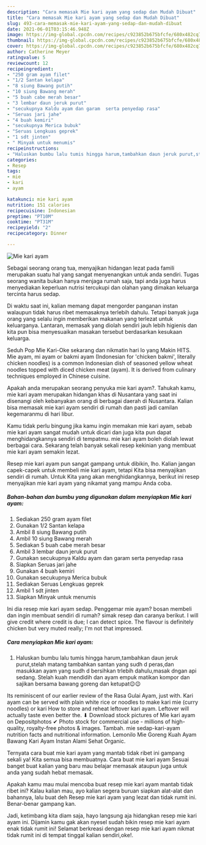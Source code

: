 ```yaml
---
description: "Cara memasak Mie kari ayam yang sedap dan Mudah Dibuat"
title: "Cara memasak Mie kari ayam yang sedap dan Mudah Dibuat"
slug: 493-cara-memasak-mie-kari-ayam-yang-sedap-dan-mudah-dibuat
date: 2021-06-01T03:15:46.948Z
image: https://img-global.cpcdn.com/recipes/c923852b675bfcfe/680x482cq70/mie-kari-ayam-foto-resep-utama.jpg
thumbnail: https://img-global.cpcdn.com/recipes/c923852b675bfcfe/680x482cq70/mie-kari-ayam-foto-resep-utama.jpg
cover: https://img-global.cpcdn.com/recipes/c923852b675bfcfe/680x482cq70/mie-kari-ayam-foto-resep-utama.jpg
author: Catherine Meyer
ratingvalue: 5
reviewcount: 12
recipeingredient:
- "250 gram ayam filet"
- "1/2 Santan kelapa"
- "8 siung Bawang putih"
- "10 siung Bawang merah"
- "5 buah cabe merah besar"
- "3 lembar daun jeruk purut"
- "secukupnya Kaldu ayam dan garam  serta penyedap rasa"
- "Seruas jari jahe"
- "4 buah kemiri"
- "secukupnya Merica bubuk"
- "Seruas Lengkuas geprek"
- "1 sdt jinten"
- " Minyak untuk menumis"
recipeinstructions:
- "Haluskan bumbu lalu tumis hingga harum,tambahkan daun jeruk purut,stelah matang tambahkan santan yang sudh d peras,dan masukkan ayam yang sudh d bersihkan trlebih dahulu,masak dngan api sedang. Stelah kuah mendidih dan ayam empuk matikan kompor dan sajikan bersama bawang goreng dan ketupat😉😉"
categories:
- Resep
tags:
- mie
- kari
- ayam

katakunci: mie kari ayam 
nutrition: 151 calories
recipecuisine: Indonesian
preptime: "PT10M"
cooktime: "PT31M"
recipeyield: "2"
recipecategory: Dinner

---
```



![Mie kari ayam](https://img-global.cpcdn.com/recipes/c923852b675bfcfe/680x482cq70/mie-kari-ayam-foto-resep-utama.jpg)

Sebagai seorang orang tua, menyajikan hidangan lezat pada famili merupakan suatu hal yang sangat menyenangkan untuk anda sendiri. Tugas seorang  wanita bukan hanya menjaga rumah saja, tapi anda juga harus menyediakan keperluan nutrisi tercukupi dan olahan yang dimakan keluarga tercinta harus sedap.

Di waktu  saat ini, kalian memang dapat mengorder panganan instan walaupun tidak harus ribet memasaknya terlebih dahulu. Tetapi banyak juga orang yang selalu ingin memberikan makanan yang terlezat untuk keluarganya. Lantaran, memasak yang diolah sendiri jauh lebih higienis dan kita pun bisa menyesuaikan masakan tersebut berdasarkan kesukaan keluarga. 

Seduh Pop Mie Kari-Oke sekarang dan nikmatin hari lo yang Makin HITS. Mie ayam, mi ayam or bakmi ayam (Indonesian for &#39;chicken bakmi&#39;, literally chicken noodles) is a common Indonesian dish of seasoned yellow wheat noodles topped with diced chicken meat (ayam). It is derived from culinary techniques employed in Chinese cuisine.

Apakah anda merupakan seorang penyuka mie kari ayam?. Tahukah kamu, mie kari ayam merupakan hidangan khas di Nusantara yang saat ini disenangi oleh kebanyakan orang di berbagai daerah di Nusantara. Kalian bisa memasak mie kari ayam sendiri di rumah dan pasti jadi camilan kegemaranmu di hari libur.

Kamu tidak perlu bingung jika kamu ingin memakan mie kari ayam, sebab mie kari ayam sangat mudah untuk dicari dan juga kita pun dapat menghidangkannya sendiri di tempatmu. mie kari ayam boleh diolah lewat berbagai cara. Sekarang telah banyak sekali resep kekinian yang membuat mie kari ayam semakin lezat.

Resep mie kari ayam pun sangat gampang untuk dibikin, lho. Kalian jangan capek-capek untuk membeli mie kari ayam, tetapi Kita bisa menyajikan sendiri di rumah. Untuk Kita yang akan menghidangkannya, berikut ini resep menyajikan mie kari ayam yang nikamat yang mampu Anda coba.

<!--inarticleads1-->

##### Bahan-bahan dan bumbu yang digunakan dalam menyiapkan Mie kari ayam:

1. Sediakan 250 gram ayam filet
1. Gunakan 1/2 Santan kelapa
1. Ambil 8 siung Bawang putih
1. Ambil 10 siung Bawang merah
1. Sediakan 5 buah cabe merah besar
1. Ambil 3 lembar daun jeruk purut
1. Gunakan secukupnya Kaldu ayam dan garam  serta penyedap rasa
1. Siapkan Seruas jari jahe
1. Gunakan 4 buah kemiri
1. Gunakan secukupnya Merica bubuk
1. Sediakan Seruas Lengkuas geprek
1. Ambil 1 sdt jinten
1. Siapkan  Minyak untuk menumis


Ini dia resep mie kari ayam sedap. Penggemar mie ayam? bosan membeli dan ingin membuat sendiri di rumah? simak resep dan caranya berikut. I will give credit where credit is due; I can detect spice. The flavour is definitely chicken but very muted really; I&#39;m not that impressed. 

<!--inarticleads2-->

##### Cara menyiapkan Mie kari ayam:

1. Haluskan bumbu lalu tumis hingga harum,tambahkan daun jeruk purut,stelah matang tambahkan santan yang sudh d peras,dan masukkan ayam yang sudh d bersihkan trlebih dahulu,masak dngan api sedang. Stelah kuah mendidih dan ayam empuk matikan kompor dan sajikan bersama bawang goreng dan ketupat😉😉


Its reminiscent of our earlier review of the Rasa Gulai Ayam, just with. Kari ayam can be served with plain white rice or noodles to make kari mie (curry noodles) or kari How to store and reheat leftover kari ayam. Leftover will actually taste even better the. ⬇ Download stock pictures of Mie kari ayam on Depositphotos ✔ Photo stock for commercial use - millions of high-quality, royalty-free photos &amp; images. Tambah. mie sedap-kari-ayam nutrition facts and nutritional information. Lemonilo Mie Goreng Kuah Ayam Bawang Kari Ayam Instan Alami Sehat Organic. 

Ternyata cara buat mie kari ayam yang mantab tidak ribet ini gampang sekali ya! Kita semua bisa membuatnya. Cara buat mie kari ayam Sesuai banget buat kalian yang baru mau belajar memasak ataupun juga untuk anda yang sudah hebat memasak.

Apakah kamu mau mulai mencoba buat resep mie kari ayam mantab tidak ribet ini? Kalau kalian mau, ayo kalian segera buruan siapkan alat-alat dan bahannya, lalu buat deh Resep mie kari ayam yang lezat dan tidak rumit ini. Benar-benar gampang kan. 

Jadi, ketimbang kita diam saja, hayo langsung aja hidangkan resep mie kari ayam ini. Dijamin kamu gak akan nyesel sudah bikin resep mie kari ayam enak tidak rumit ini! Selamat berkreasi dengan resep mie kari ayam nikmat tidak rumit ini di tempat tinggal kalian sendiri,oke!.

